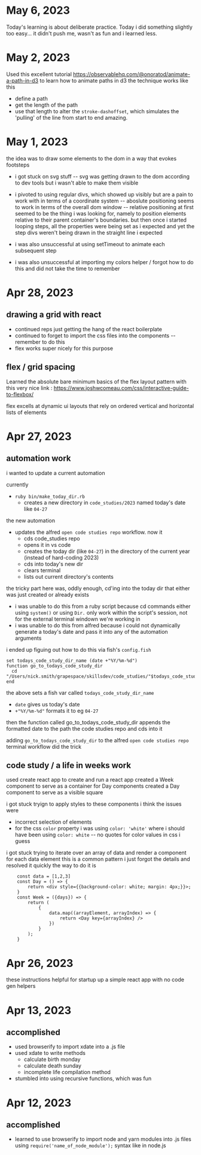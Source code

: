 # May 6, 2023
Today's learning is about deliberate practice. 
Today i did something slightly too easy... it didn't push me, wasn't as fun and i learned less. 


# May 2, 2023

Used this excellent tutorial https://observablehq.com/@onoratod/animate-a-path-in-d3 to learn how to animate paths in d3
the technique works like this
- define a path
- get the length of the path
- use that length to alter the `stroke-dashoffset`, which simulates the 'pulling' of the line from start to end
amazing. 

# May 1, 2023

the idea was to draw some elements to the dom in a way that evokes footsteps
- i got stuck on svg stuff -- svg was getting drawn to the dom according to dev tools but i wasn't able to make them visible
- i pivoted to using regular divs, which showed up visibly but are a pain to work with in terms of a coordinate system
-- aboslute positioning seems to work in terms of the overall dom window
-- relative positioning at first seemed to be the thing i was looking for, namely to position elements relative to their parent container's boundaries. but then once i started looping steps, all the properties were being set as i expected and yet the step divs weren't being drawn in the straight line i expected

- i was also unsuccessful at using setTimeout to animate each subsequent step
- i was also unsuccessful at importing my colors helper / forgot how to do this and did not take the time to remember


# Apr 28, 2023

## drawing a grid with react
- continued reps just getting the hang of the react boilerplate
- continued to forget to import the css files into the components -- remember to do this 
- flex works super nicely for this purpose

## flex / grid spacing
Learned the absolute bare minimum basics of the flex layout pattern with this very nice link : https://www.joshwcomeau.com/css/interactive-guide-to-flexbox/

flex excells at dynamic ui layouts that rely on ordered vertical and horizontal lists of elements

# Apr 27, 2023

## automation work
i wanted to update a current automation

currently
- `ruby bin/make_today_dir.rb`
    - creates a new directory in `code_studies/2023` named today's date like `04-27`

the new automation
- updates the alfred `open code studies repo` workflow. now it
    - cds code_studies repo
    - opens it in vs code
    - creates the today dir (like `04-27`) in the directory of the current year (instead of hard-coding 2023)
    - cds into today's new dir
    - clears terminal 
    - lists out current directory's contents

the tricky part here was, oddly enough, cd'ing into the today dir that either was just created or already exists
- i was unable to do this from a ruby script because cd commands either using `system()` or using `Dir.` only work within the script's session, not for the external terminal windown we're working in
- i was unable to do this from alfred because i could not dynamically generate a today's date and pass it into any of the automation arguments

i ended up figuing out how to do this via fish's `config.fish`

```
set todays_code_study_dir_name (date +"%Y/%m-%d")
function go_to_todays_code_study_dir
  cd "/Users/nick.smith/grapespace/skillsdev/code_studies/"$todays_code_study_dir_name
end
```

the above sets a fish var called `todays_code_study_dir_name`
- `date` gives us today's date
- `+"%Y/%m-%d"` formats it to eg `04-27`

then the function called go_to_todays_code_study_dir appends the formatted date to the path the code studies repo and cds into it

adding `go_to_todays_code_study_dir` to the alfred `open code studies repo` terminal workflow did the trick

## code study / a life in weeks work
used create react app to create and run a react app
created a Week component to serve as a container for Day components
created a Day component to serve as a visible square

i got stuck tryign to apply styles to these components
i think the issues were
- incorrect selection of elements
- for the css `color` property i was using `color: 'white'` where i should have been using `color: white` -- no quotes for color values in css i guess

i got stuck trying to iterate over an array of data and render a component for each data element
this is a common pattern i just forgot the details and resolved it quickly
the way to do it is
```
    const data = [1,2,3]
    const Day = () => {
        return <div style={{background-color: white; margin: 4px;}}>;
    }
    const Week = ({days}) => {
        return (
            {
                data.map((arrayElement, arrayIndex) => {
                    return <Day key={arrayIndex} />
                })
            }
        );
    }
```

# Apr 26, 2023
these instructions helpful for startup up a simple react app with no code gen helpers

# Apr 13, 2023

## accomplished
- used browserify to import xdate into a .js file
- used xdate to write methods
    - calculate birth monday
    - calculate death sunday
    - incomplete life compilation method
- stumbled into using recursive functions, which was fun

# Apr 12, 2023

## accomplished 
- learned to use browserify to import node and yarn modules into .js files using `require('name_of_node_module');` syntax like in node.js
